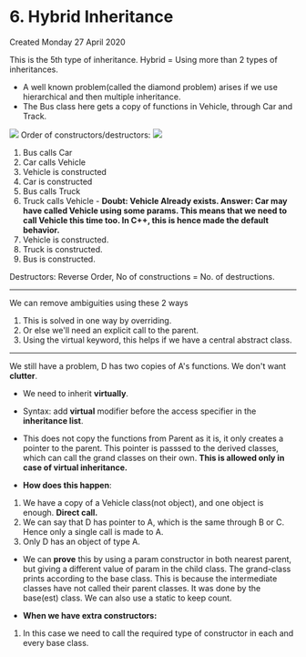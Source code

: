 # 6. Hybrid Inheritance
Created Monday 27 April 2020

This is the 5th type of inheritance. 
Hybrid = Using more than 2 types of inheritances.


* A well known problem(called the diamond problem) arises if we use hierarchical and then multiple inheritance.
* The Bus class here gets a copy of functions in Vehicle, through Car and Track.

![](Selection_116.png)
Order of constructors/destructors:
![](Selection_117.png)

1. Bus calls Car 
2. Car calls Vehicle
3. Vehicle is constructed
4. Car is constructed
5. Bus calls Truck
6. Truck calls Vehicle	- **Doubt: Vehicle Already exists. Answer: Car may have called Vehicle using some params. This means that we need to call Vehicle this time too. In C++, this is hence made the default behavior.**
7. Vehicle is constructed.
8. Truck is constructed.
9. Bus is constructed.


Destructors: Reverse Order, No of constructions = No. of destructions.

*****

We can remove ambiguities using these 2 ways

1. This is solved in one way by overriding.
2. Or else we'll need an explicit call to the parent. 
3. Using the virtual keyword, this helps if we have a central abstract class.


*****

We still have a problem, D has two copies of A's functions. We don't want **clutter**.

* We need to inherit **virtually**.
* Syntax: add **virtual** modifier before the access specifier in the **inheritance list**.
* This does not copy the functions from Parent as it is, it only creates a pointer to the parent. This pointer is passsed to the derived classes, which can call the grand classes on their own. **This is allowed only in case of virtual inheritance.**



* **How does this happen**: 


1. We have a copy of a Vehicle class(not object), and one object is enough. **Direct call.**
2. We can say that D has pointer to A, which is the same through B or C. Hence only a single call is made to A.
3. Only D has an object of type A. 


* We can **prove** this by using a param constructor in both nearest parent, but giving a different value of param in the child class. The grand-class prints according to the base class. This is because the intermediate classes have not called their parent classes. It was done by the base(est) class. We can also use a static to keep count.



* **When we have extra constructors:**


1. In this case we need to call the required type of constructor in each and every base class. 


